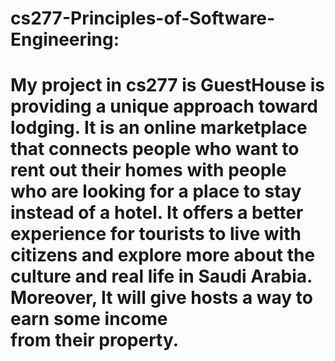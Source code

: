 # cs277-Principles-of-Software-Engineering:
# My project in cs277 is GuestHouse is providing a unique approach toward lodging. It is an online marketplace that connects people who want to rent out their homes with people who are looking for a place to stay instead of a hotel. It offers a better experience for tourists to live with citizens and explore more about the culture and real life in Saudi Arabia. Moreover, It will give hosts a way to earn some income from their property.
